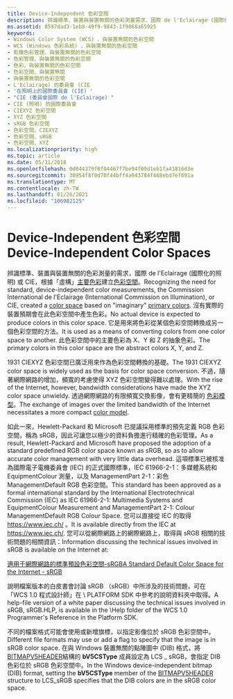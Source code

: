 ```yaml
---
title: Device-Independent 色彩空間
description: 辨識標準、裝置與裝置無關的色彩測量需求、國際 de l'Eclairage (國際化委員會的照明) 或 CIE、根據 \ 0034 建立色彩空間、虛構 0034;原色。
ms.assetid: 8597dad3-1eb8-49f9-9843-1f9068a65925
keywords:
- Windows Color System (WCS) 、與裝置無關的色彩空間
- WCS (Windows 色彩系統) ，與裝置無關的色彩空間
- 影像色彩管理、與裝置無關的色彩空間
- 色彩管理、與裝置無關的色彩空間
- 色彩，與裝置無關的色彩空間
- 色彩空間、與裝置無關
- 與裝置無關的色彩空間
- L'Eclairage) 的委員會 (CIE
- '在照明上的國際委員會 (CIE) '
- "CIE (委員會國際 de l'Eclairage) "
- CIE (照明) 的國際委員會
- CIEXYZ 色彩空間
- XYZ 色彩空間
- sRGB 色彩空間
- 色彩空間、CIEXYZ
- 色彩空間、sRGB
- 色彩空間、XYZ
ms.localizationpriority: high
ms.topic: article
ms.date: 05/31/2018
ms.openlocfilehash: 0d044379f8f04467f7be94f09d1eb1fa41816d3e
ms.sourcegitcommit: 38954f8f0d70f44bff4a943784f468ebd7ef691a
ms.translationtype: MT
ms.contentlocale: zh-TW
ms.lasthandoff: 01/26/2021
ms.locfileid: "106982125"
---
```

# <a name="device-independent-color-spaces"></a><span data-ttu-id="9ad0f-120">Device-Independent 色彩空間</span><span class="sxs-lookup"><span data-stu-id="9ad0f-120">Device-Independent Color Spaces</span></span>

<span data-ttu-id="9ad0f-121">辨識標準、裝置與裝置無關的色彩測量的需求，國際 de l'Eclairage (國際化的照明) 或 CIE，根據「虛構」[主要色彩](p.md)建立[色彩空間](c.md)。</span><span class="sxs-lookup"><span data-stu-id="9ad0f-121">Recognizing the need for standard, device-independent color measurements, the Commission International de l'Eclairage (International Commission on Illumination), or CIE, created a [color space](c.md) based on "imaginary" [primary colors](p.md).</span></span> <span data-ttu-id="9ad0f-122">沒有實際的裝置預期會在此色彩空間中產生色彩。</span><span class="sxs-lookup"><span data-stu-id="9ad0f-122">No actual device is expected to produce colors in this color space.</span></span> <span data-ttu-id="9ad0f-123">它是用來將色彩從某個色彩空間轉換成另一個色彩空間的方法。</span><span class="sxs-lookup"><span data-stu-id="9ad0f-123">It is used as a means of converting colors from one color space to another.</span></span> <span data-ttu-id="9ad0f-124">此色彩空間中的主要色彩為 X、Y 和 Z 的抽象色彩。</span><span class="sxs-lookup"><span data-stu-id="9ad0f-124">The primary colors in this color space are the abstract colors X, Y, and Z.</span></span>

<span data-ttu-id="9ad0f-125">1931 CIEXYZ 色彩空間已廣泛用來作為色彩空間轉換的基礎。</span><span class="sxs-lookup"><span data-stu-id="9ad0f-125">The 1931 CIEXYZ color space is widely used as the basis for color space conversion.</span></span> <span data-ttu-id="9ad0f-126">不過，隨著網際網路的增加，頻寬的考慮使得 XYZ 色彩空間變得難以處理。</span><span class="sxs-lookup"><span data-stu-id="9ad0f-126">With the rise of the Internet, however, bandwidth considerations have made the XYZ color space unwieldy.</span></span> <span data-ttu-id="9ad0f-127">透過網際網路的有限頻寬交換影像，會有更精簡的 [色彩模型](c.md)。</span><span class="sxs-lookup"><span data-stu-id="9ad0f-127">The exchange of images over the limited bandwidth of the Internet necessitates a more compact [color model](c.md).</span></span>

<span data-ttu-id="9ad0f-128">如此一來，Hewlett-Packard 和 Microsoft 已提議採用標準的預先定義 RGB 色彩空間，稱為 sRGB，因此可讓您以極少的資料負擔進行精確的色彩管理。</span><span class="sxs-lookup"><span data-stu-id="9ad0f-128">As a result, Hewlett-Packard and Microsoft have proposed the adoption of a standard predefined RGB color space known as sRGB, so as to allow accurate color management with very little data overhead.</span></span> <span data-ttu-id="9ad0f-129">這項標準已被核准為國際電子電機委員會 (IEC) 的正式國際標準，IEC 61966-2-1：多媒體系統和 EquipmentColour 測量，以及 ManagementPart 2-1：彩色 ManagementDefault RGB 色彩空間。</span><span class="sxs-lookup"><span data-stu-id="9ad0f-129">This standard has been approved as a formal international standard by the International Electrotechnical Commission (IEC) as IEC 61966-2-1: Multimedia Systems and EquipmentColour Measurement and ManagementPart 2-1: Colour ManagementDefault RGB Colour Space.</span></span> <span data-ttu-id="9ad0f-130">您可以直接從 IEC 的取得 <https://www.iec.ch/> 。</span><span class="sxs-lookup"><span data-stu-id="9ad0f-130">It is available directly from the IEC at <https://www.iec.ch/>.</span></span> <span data-ttu-id="9ad0f-131">您可以從網際網路上的網際網路上，取得與 sRGB 相關的技術問題的相關資訊：</span><span class="sxs-lookup"><span data-stu-id="9ad0f-131">Information discussing the technical issues involved in sRGB is available on the Internet at:</span></span>

[<span data-ttu-id="9ad0f-132">適用于網際網路的標準預設色彩空間-sRGB</span><span class="sxs-lookup"><span data-stu-id="9ad0f-132">A Standard Default Color Space for the Internet - sRGB</span></span>](https://www.w3.org/Graphics/Color/sRGB.html)

<span data-ttu-id="9ad0f-133">說明檔案版本的白皮書會討論 sRGB （sRGB）中所涉及的技術問題，可在「WCS 1.0 程式設計師」在 \\ PLATFORM SDK 中參考的說明資料夾中取得。</span><span class="sxs-lookup"><span data-stu-id="9ad0f-133">A help-file version of a white paper discussing the technical issues involved in sRGB, sRGB.HLP, is available in the \\Help folder of the WCS 1.0 Programmer's Reference in the Platform SDK.</span></span>

<span data-ttu-id="9ad0f-134">不同的檔案格式可能會使用或新增旗標，以指定影像位於 sRGB 色彩空間中。</span><span class="sxs-lookup"><span data-stu-id="9ad0f-134">Different file formats may use or add a flag to specify that the image is in sRGB color space.</span></span> <span data-ttu-id="9ad0f-135">在與 Windows 裝置無關的點陣圖中 (DIB) 格式，將 [BITMAPV5HEADER](using-structures-in-wcs-1-0.md)結構的 **bV5CSType** 成員設定為 LCS \_ sRGB，會指定 DIB 色彩位於 sRGB 色彩空間中。</span><span class="sxs-lookup"><span data-stu-id="9ad0f-135">In the Windows device-independent bitmap (DIB) format, setting the **bV5CSType** member of the [BITMAPV5HEADER](using-structures-in-wcs-1-0.md) structure to LCS\_sRGB specifies that the DIB colors are in the sRGB color space.</span></span>

 

 




